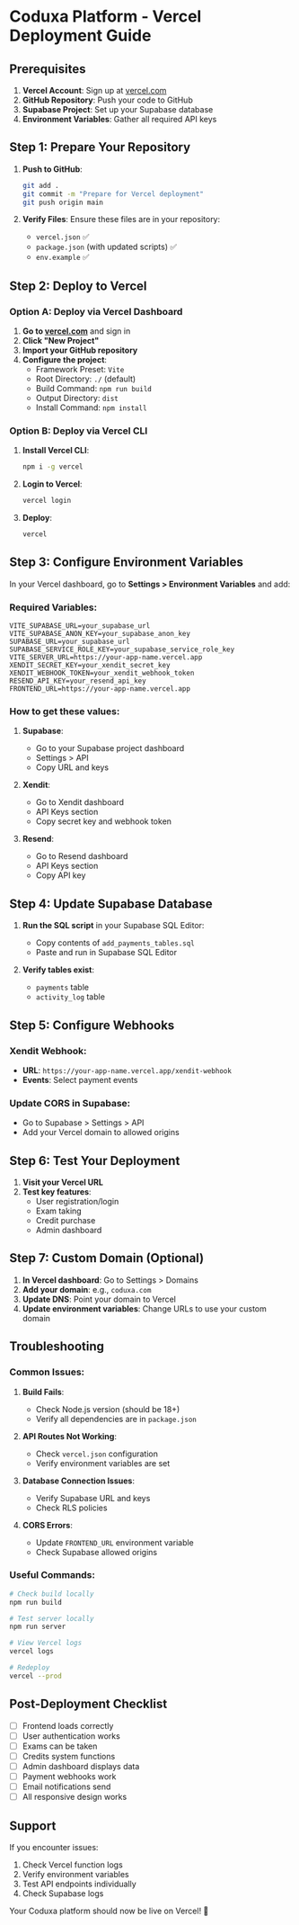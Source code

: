 # Coduxa Platform - Vercel Deployment Guide

## Prerequisites

1. **Vercel Account**: Sign up at [vercel.com](https://vercel.com)
2. **GitHub Repository**: Push your code to GitHub
3. **Supabase Project**: Set up your Supabase database
4. **Environment Variables**: Gather all required API keys

## Step 1: Prepare Your Repository

1. **Push to GitHub**:

   ```bash
   git add .
   git commit -m "Prepare for Vercel deployment"
   git push origin main
   ```

2. **Verify Files**: Ensure these files are in your repository:
   - `vercel.json` ✅
   - `package.json` (with updated scripts) ✅
   - `env.example` ✅

## Step 2: Deploy to Vercel

### Option A: Deploy via Vercel Dashboard

1. **Go to [vercel.com](https://vercel.com)** and sign in
2. **Click "New Project"**
3. **Import your GitHub repository**
4. **Configure the project**:
   - Framework Preset: `Vite`
   - Root Directory: `./` (default)
   - Build Command: `npm run build`
   - Output Directory: `dist`
   - Install Command: `npm install`

### Option B: Deploy via Vercel CLI

1. **Install Vercel CLI**:

   ```bash
   npm i -g vercel
   ```

2. **Login to Vercel**:

   ```bash
   vercel login
   ```

3. **Deploy**:
   ```bash
   vercel
   ```

## Step 3: Configure Environment Variables

In your Vercel dashboard, go to **Settings > Environment Variables** and add:

### Required Variables:

```
VITE_SUPABASE_URL=your_supabase_url
VITE_SUPABASE_ANON_KEY=your_supabase_anon_key
SUPABASE_URL=your_supabase_url
SUPABASE_SERVICE_ROLE_KEY=your_supabase_service_role_key
VITE_SERVER_URL=https://your-app-name.vercel.app
XENDIT_SECRET_KEY=your_xendit_secret_key
XENDIT_WEBHOOK_TOKEN=your_xendit_webhook_token
RESEND_API_KEY=your_resend_api_key
FRONTEND_URL=https://your-app-name.vercel.app
```

### How to get these values:

1. **Supabase**:

   - Go to your Supabase project dashboard
   - Settings > API
   - Copy URL and keys

2. **Xendit**:

   - Go to Xendit dashboard
   - API Keys section
   - Copy secret key and webhook token

3. **Resend**:
   - Go to Resend dashboard
   - API Keys section
   - Copy API key

## Step 4: Update Supabase Database

1. **Run the SQL script** in your Supabase SQL Editor:

   - Copy contents of `add_payments_tables.sql`
   - Paste and run in Supabase SQL Editor

2. **Verify tables exist**:
   - `payments` table
   - `activity_log` table

## Step 5: Configure Webhooks

### Xendit Webhook:

- **URL**: `https://your-app-name.vercel.app/xendit-webhook`
- **Events**: Select payment events

### Update CORS in Supabase:

- Go to Supabase > Settings > API
- Add your Vercel domain to allowed origins

## Step 6: Test Your Deployment

1. **Visit your Vercel URL**
2. **Test key features**:
   - User registration/login
   - Exam taking
   - Credit purchase
   - Admin dashboard

## Step 7: Custom Domain (Optional)

1. **In Vercel dashboard**: Go to Settings > Domains
2. **Add your domain**: e.g., `coduxa.com`
3. **Update DNS**: Point your domain to Vercel
4. **Update environment variables**: Change URLs to use your custom domain

## Troubleshooting

### Common Issues:

1. **Build Fails**:

   - Check Node.js version (should be 18+)
   - Verify all dependencies are in `package.json`

2. **API Routes Not Working**:

   - Check `vercel.json` configuration
   - Verify environment variables are set

3. **Database Connection Issues**:

   - Verify Supabase URL and keys
   - Check RLS policies

4. **CORS Errors**:
   - Update `FRONTEND_URL` environment variable
   - Check Supabase allowed origins

### Useful Commands:

```bash
# Check build locally
npm run build

# Test server locally
npm run server

# View Vercel logs
vercel logs

# Redeploy
vercel --prod
```

## Post-Deployment Checklist

- [ ] Frontend loads correctly
- [ ] User authentication works
- [ ] Exams can be taken
- [ ] Credits system functions
- [ ] Admin dashboard displays data
- [ ] Payment webhooks work
- [ ] Email notifications send
- [ ] All responsive design works

## Support

If you encounter issues:

1. Check Vercel function logs
2. Verify environment variables
3. Test API endpoints individually
4. Check Supabase logs

Your Coduxa platform should now be live on Vercel! 🚀
